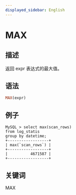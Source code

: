 ```yaml
---
displayed_sidebar: English
---
```


# MAX

## 描述

返回 expr 表达式的最大值。

## 语法

```Haskell
MAX(expr)
```

## 例子

```plain text
MySQL > select max(scan_rows)
from log_statis
group by datetime;
+------------------+
| max(`scan_rows`) |
+------------------+
|          4671587 |
+------------------+
```

## 关键词

MAX
